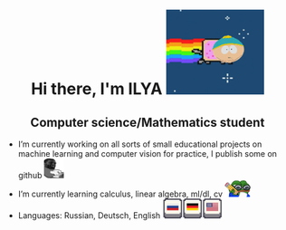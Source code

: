 <h1 align="center">Hi there, I'm <b>ILYA</b> 
<img src="https://github.com/IOBananaOI/IOBananaOI/blob/main/12Ru.gif" height="150"/>
<h2 align="center">Computer science/Mathematics student</h2>
</h1>




- I’m currently working on all sorts of small educational projects on machine learning and computer vision for practice, I publish some on github <img src="https://github.com/IOBananaOI/IOBananaOI/blob/main/5276-gigachatting.gif" height="35"/>
- I’m currently learning calculus, linear algebra, ml/dl, cv <img src="https://github.com/IOBananaOI/IOBananaOI/blob/main/1788-pepenotingfast.gif" height="30"/> 
- Languages: Russian, Deutsch, English <img src="https://github.com/IOBananaOI/IOBananaOI/blob/main/8216-pixel-flag-ru.png" height="35"/><img src="https://github.com/IOBananaOI/IOBananaOI/blob/main/1551-pixel-flag-de.png" height="35"/><img src="https://github.com/IOBananaOI/IOBananaOI/blob/main/5206-pixel-flag-us.png" height="35"/>

